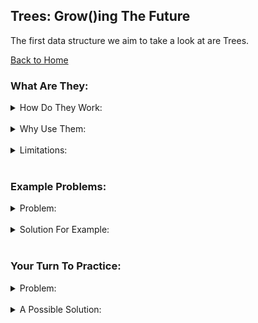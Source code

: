 ## Trees: Grow()ing The Future

The first data structure we aim to take a look at are Trees.

[Back to Home](0-welcome.md)

### What Are They:

<details>
<summary>How Do They Work:</summary>
<br>
A Tree is often used for analyzing a collection of data in a type of order that can show relativity. For example a family tree shows the relation of parent to child.
</details>
<br>

<details>
<summary>Why Use Them:</summary>
<br>
</details>
<br>


<details>
<summary>Limitations:</summary>
<br>
</details>
<br>

### Example Problems:

<details>
<summary>Problem:</summary>
<br>
</details>
<br>


<details>
<summary>Solution For Example:</summary>
<br>
</details>
<br>

### Your Turn To Practice:

<details>
<summary>Problem:</summary>
<br>
</details>
<br>


<details>
<summary>A Possible Solution:</summary>
<br>
</details>
<br>